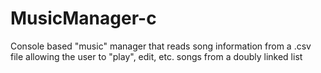 # MusicManager-c
Console based "music" manager that reads song information from a .csv file allowing the user to "play", edit, etc. songs from a doubly linked list
